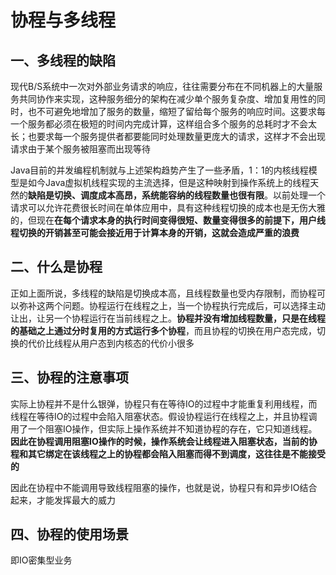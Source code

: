 # 协程与多线程

一、多线程的缺陷
--------

现代B/S系统中一次对外部业务请求的响应，往往需要分布在不同机器上的大量服务共同协作来实现，这种服务细分的架构在减少单个服务复杂度、增加复用性的同时，也不可避免地增加了服务的数量，缩短了留给每个服务的响应时间。这要求每一个服务都必须在极短的时间内完成计算，这样组合多个服务的总耗时才不会太长；也要求每一个服务提供者都要能同时处理数量更庞大的请求，这样才不会出现请求由于某个服务被阻塞而出现等待

Java目前的并发编程机制就与上述架构趋势产生了一些矛盾，1：1的内核线程模型是如今Java虚拟机线程实现的主流选择，但是这种映射到操作系统上的线程天然的**缺陷是切换、调度成本高昂，系统能容纳的线程数量也很有限**。以前处理一个请求可以允许花费很长时间在单体应用中，具有这种线程切换的成本也是无伤大雅的，但现在**在每个请求本身的执行时间变得很短、数量变得很多的前提下，用户线程切换的开销甚至可能会接近用于计算本身的开销，这就会造成严重的浪费**

**二、什么是协程**
-----------

正如上面所说，多线程的缺陷是切换成本高，且线程数量也受内存限制，而协程可以弥补这两个问题。协程运行在线程之上，当一个协程执行完成后，可以选择主动让出，让另一个协程运行在当前线程之上。**协程并没有增加线程数量，只是在线程的基础之上通过分时复用的方式运行多个协程**，而且协程的切换在用户态完成，切换的代价比线程从用户态到内核态的代价小很多

三、协程的注意事项
---------

实际上协程并不是什么银弹，协程只有在等待IO的过程中才能重复利用线程，而线程在等待IO的过程中会陷入阻塞状态。假设协程运行在线程之上，并且协程调用了一个阻塞IO操作，但实际上操作系统并不知道协程的存在，它只知道线程。**因此在协程调用阻塞IO操作的时候，操作系统会让线程进入阻塞状态，当前的协程和其它绑定在该线程之上的协程都会陷入阻塞而得不到调度，这往往是不能接受的**

因此在协程中不能调用导致线程阻塞的操作，也就是说，协程只有和异步IO结合起来，才能发挥最大的威力

四、协程的使用场景
---------

即IO密集型业务